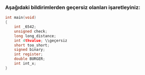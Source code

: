 ### Aşağıdaki bildirimlerden geçersiz olanları işaretleyiniz: 


```C
int main(void)
{
	int _6542; 
	unsigned check; 
	long long_distance; 
	int 4thvalue; \\geçersiz
	short too_short; 
	signed binary;
	int register;
	double BURGER;
	int int_x;
}
```
